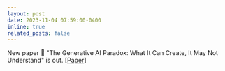 ```yaml
---
layout: post
date: 2023-11-04 07:59:00-0400
inline: true
related_posts: false
---
```


New paper :mega: "The Generative AI Paradox: What It Can Create, It May Not Understand" is out. [[Paper](https://arxiv.org/abs/2311.00059)] 